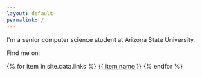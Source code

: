 ```yaml
---
layout: default
permalink: /
---
```



I'm a senior computer science student at Arizona State University.

Find me on: 
<nav>
    {% for item in site.data.links %}
        <a href="{{ item.url }}">{{ item.name }}</a>
    {% endfor %}
</nav>
